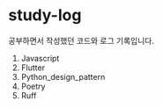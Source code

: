 # study-log
공부하면서 작성했던 코드와 로그 기록입니다.

1. Javascript
2. Flutter
3. Python_design_pattern
4. Poetry
5. Ruff


